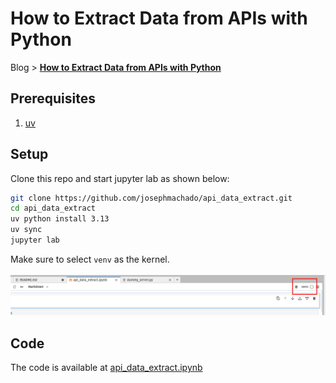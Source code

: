 # How to Extract Data from APIs with Python

Blog > **[How to Extract Data from APIs with Python](https://www.startdataengineering.com/post/how-to-extract-data-from-api-for-data-pipelines/)**

## Prerequisites

1. [uv](https://docs.astral.sh/uv/getting-started/installation/)

## Setup

Clone this repo and start jupyter lab as shown below:

```bash
git clone https://github.com/josephmachado/api_data_extract.git
cd api_data_extract
uv python install 3.13
uv sync
jupyter lab
```

Make sure to select `venv` as the kernel. 

![env selection](./env.png)

## Code

The code is available at [api_data_extract.ipynb](./api_data_extract.ipynb)